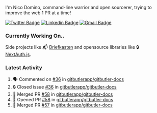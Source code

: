 
I'm Nico Domino, command-line warrior and open sourcerer, trying to improve the web 1 PR at a time!

[![Twitter Badge](https://img.shields.io/badge/-@ndom91-1ca0f1?style=flat-square&labelColor=1ca0f1&logo=twitter&logoColor=white&link=https://twitter.com/ndom91)](https://twitter.com/ndom91) [![Linkedin Badge](https://img.shields.io/badge/-ndom91-blue?style=flat-square&logo=Linkedin&logoColor=white&link=https://www.linkedin.com/in/ndom91/)](https://www.linkedin.com/in/ndom91/) [![Gmail Badge](https://img.shields.io/badge/-yo@ndo.dev-c14438?style=flat-square&logo=mail.ru&logoColor=white&link=mailto:yo@ndo.dev)](mailto:yo@ndo.dev)

### Currently Working On..

Side projects like 📬 [Briefkasten](https://briefkastenhq.com) and opensource libraries like 🔒 [NextAuth.js](https://github.com/nextauthjs/next-auth).

<!--START_SECTION_PROFILE_VIEWS:readme-info-->
<!--END_SECTION_PROFILE_VIEWS:readme-info-->

<!--START_SECTION_DAILY_COMMIT:readme-info-->
<!--END_SECTION_DAILY_COMMIT:readme-info-->

<!--START_SECTION_WEEKLY_COMMIT:readme-info-->
<!--END_SECTION_WEEKLY_COMMIT:readme-info-->

### Latest Activity

<!--START_SECTION:activity-->
1. 🗣 Commented on [#36](https://github.com/gitbutlerapp/gitbutler-docs/issues/36#issuecomment-2504179264) in [gitbutlerapp/gitbutler-docs](https://github.com/gitbutlerapp/gitbutler-docs)
2. 🔒 Closed issue [#36](https://github.com/gitbutlerapp/gitbutler-docs/issues/36) in [gitbutlerapp/gitbutler-docs](https://github.com/gitbutlerapp/gitbutler-docs)
3. 🎉 Merged PR [#58](https://github.com/gitbutlerapp/gitbutler-docs/pull/58) in [gitbutlerapp/gitbutler-docs](https://github.com/gitbutlerapp/gitbutler-docs)
4. 💪 Opened PR [#58](https://github.com/gitbutlerapp/gitbutler-docs/pull/58) in [gitbutlerapp/gitbutler-docs](https://github.com/gitbutlerapp/gitbutler-docs)
5. 🎉 Merged PR [#57](https://github.com/gitbutlerapp/gitbutler-docs/pull/57) in [gitbutlerapp/gitbutler-docs](https://github.com/gitbutlerapp/gitbutler-docs)
<!--END_SECTION:activity-->
